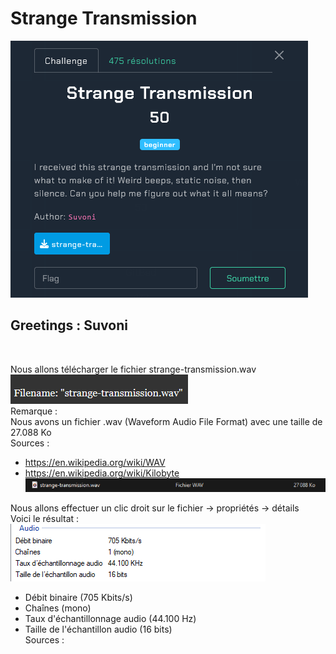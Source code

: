 # Strange Transmission
<img src="images/img1.png"></img>

<h2>Greetings : Suvoni</h2></br>

Nous allons télécharger le fichier strange-transmission.wav</br>
<img src="images/img6.png"></img></br>
Remarque :</br>
Nous avons un fichier .wav (Waveform Audio File Format) avec une taille de 27.088 Ko</br>
Sources :</br>
- https://en.wikipedia.org/wiki/WAV</br>
- https://en.wikipedia.org/wiki/Kilobyte</br>
<img src="images/img8.png"></img></br>

Nous allons effectuer un clic droit sur le fichier -> propriétés -> détails</br>
Voici le résultat :</br>
<img src="images/img9.png"></img></br>
- Débit binaire (705 Kbits/s)</br>
- Chaînes (mono)</br>
- Taux d'échantillonnage audio (44.100 Hz)</br>
- Taille de l'échantillon audio (16 bits)</br>
Sources :</br>
